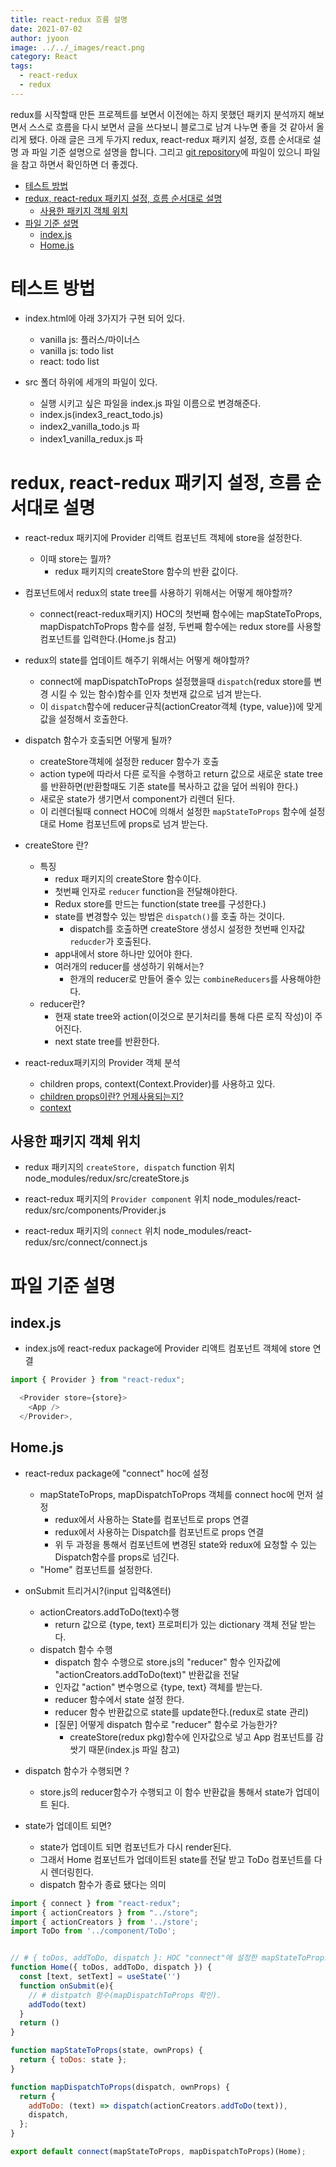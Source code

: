 ```yaml
---
title: react-redux 흐름 설명
date: 2021-07-02
author: jyoon
image: ../../_images/react.png
category: React
tags:
  - react-redux
  - redux
---
```


redux를 시작할때 만든 프로젝트를 보면서 이전에는 하지 못했던 패키지 분석까지 해보면서 스스로 흐름을 다시 보면서 글을 쓰다보니 블로그로 남겨 나누면 좋을 것 같아서 올리게 됐다.
아래 글은 크게 두가지 redux, react-redux 패키지 설정, 흐름 순서대로 설명 과 파일 기준 설명으로 설명을 합니다.
그리고 [git repository](https://github.com/happyjy/learning-redux)에 파일이 있으니 파일을 참고 하면서 확인하면 더 좋겠다.

- [테스트 방법](#테스트-방법)
- [redux, react-redux 패키지 설정, 흐름 순서대로 설명](#redux-react-redux-패키지-설정-흐름-순서대로-설명)
  - [사용한 패키지 객체 위치](#사용한-패키지-객체-위치)
- [파일 기준 설명](#파일-기준-설명)
  - [index.js](#indexjs)
  - [Home.js](#homejs)

# 테스트 방법

- index.html에 아래 3가지가 구현 되어 있다.
  - vanilla js: 플러스/마이너스
  - vanilla js: todo list
  - react: todo list

- src 폴더 하위에 세개의 파일이 있다.
  - 실행 시키고 싶은 파일을 index.js 파일 이름으로 변경해준다.
  - index.js(index3_react_todo.js)
  - index2_vanilla_todo.js 파
  - index1_vanilla_redux.js 파

# redux, react-redux 패키지 설정, 흐름 순서대로 설명

- react-redux 패키지에 Provider 리액트 컴포넌트 객체에 store을 설정한다.
  - 이때 store는 뭘까?
    - redux 패키지의 createStore 함수의 반환 값이다.

- 컴포넌트에서 redux의 state tree를 사용하기 위해서는 어떻게 해야할까?
  - connect(react-redux패키지) HOC의 첫번째 함수에는
mapStateToProps, mapDispatchToProps 함수를 설정, 두번째 함수에는 redux store를 사용할 컴포넌트를 입력한다.(Home.js 참고)

- redux의 state를 업데이트 해주기 위해서는 어떻게 해야할까?
  - connect에 mapDispatchToProps 설정했을때 `dispatch`(redux store를 변경 시킬 수 있는 함수)함수를 인자 첫번재 값으로 넘겨 받는다.
  - 이 `dispatch`함수에 reducer규칙(actionCreator객체 {type, value})에 맞게 값을 설정해서 호출한다.
  
- dispatch 함수가 호출되면 어떻게 될까?
  - createStore객체에 설정한 reducer 함수가 호출
  - action type에 따라서 다른 로직을 수행하고 return 값으로 새로운 state tree를 반환하면(반환할때도 기존 state를 복사하고 값을 덮어 씌워야 한다.)
  - 새로운 state가 생기면서 component가 리렌더 된다.
  - 이 리렌더될때 connect HOC에 의해서 설정한 `mapStateToProps` 함수에 설정대로 Home 컴포넌트에 props로 넘겨 받는다.

- createStore 란?
  - 특징
    - redux 패키지의 createStore 함수이다.
    - 첫번째 인자로 `reducer` function을 전달해야한다.
    - Redux store를 만드는 function(state tree를 구성한다.)
    - state를 변경할수 있는 방법은 `dispatch()`를 호출 하는 것이다.
      - dispatch를 호출하면 createStore 생성시 설정한 첫번째 인자값 `reducder`가 호출된다.
    - app내에서 store 하나만 있어야 한다.
    - 여러개의 reducer를 생성하기 위해서는?
      - 한개의 reducer로 만들어 줄수 있는 `combineReducers`를 사용해야한다.
  - reducer란?
    - 현재 state tree와 action(이것으로 분기처리를 통해 다른 로직 작성)이 주어진다.
    - next state tree를 반환한다.

- react-redux패키지의 Provider 객체 분석
  - children props, context(Context.Provider)를 사용하고 있다.
  - [children props이란? 언제사용되는지?](https://stackoverflow.com/questions/49706823/what-is-this-props-children-and-when-you-should-use-it)
  - [context](https://reactjs.org/docs/context.html)
  
## 사용한 패키지 객체 위치

- redux 패키지의 `createStore, dispatch` function 위치
  node_modules/redux/src/createStore.js

- react-redux 패키지의 `Provider component` 위치
  node_modules/react-redux/src/components/Provider.js

- react-redux 패키지의 `connect` 위치
  node_modules/react-redux/src/connect/connect.js

# 파일 기준 설명

## index.js

- index.js에 react-redux package에 Provider 리액트 컴포넌트 객체에 store 연결

```js
import { Provider } from "react-redux";

  <Provider store={store}>
    <App />
  </Provider>,
```

## Home.js

- react-redux package에 "connect" hoc에 설정
  - mapStateToProps, mapDispatchToProps 객체를 connect hoc에 먼저 설정
    - redux에서 사용하는 State를 컴포넌트로 props 연결
    - redux에서 사용하는 Dispatch를 컴포넌트로 props 연결
    - 위 두 과정을 통해서 컴포넌트에 변경된 state와 redux에 요청할 수 있는 Dispatch함수를 props로 넘긴다.
  - "Home" 컴포넌트를 설정한다.

- onSubmit 트리거시?(input 입력&엔터)
  - actionCreators.addToDo(text)수행
    - return 값으로 {type, text} 프로퍼티가 있는 dictionary 객체 전달 받는다.
  - dispatch 함수 수행
    - dispatch 함수 수행으로 store.js의 "reducer" 함수 인자값에 "actionCreators.addToDo(text)" 반환값을 전달
    - 인자값 "action" 변수명으로 {type, text} 객체를 받는다.
    - reducer 함수에서 state 설정 한다.
    - reducer 함수 반환값으로 state를 update한다.(redux로 state 관리)
    - [질문] 어떻게 dispatch 함수로 "reducer" 함수로 가능한가?  
      - createStore(redux pkg)함수에 인자값으로 넣고 App 컴포넌트를 감쌋기 때문(index.js 파일 참고)

- dispatch 함수가 수행되면 ?
  - store.js의 reducer함수가 수행되고 이 함수 반환값을 통해서 state가 업데이트 된다.

- state가 업데이트 되면?
  - state가 업데이트 되면 컴포넌트가 다시 render된다.
  - 그래서 Home 컴포넌트가 업데이트된 state를 전달 받고 ToDo 컴포넌트를 다시 렌더링힌다.
  - dispatch 함수가 종료 됐다는 의미

```js
import { connect } from "react-redux";
import { actionCreators } from "../store";
import { actionCreators } from '../store';
import ToDo from '../component/ToDo';


// # { toDos, addToDo, dispatch }: HOC "connect"에 설정한 mapStateToProps, mapDispatchToProps return 객체값이 Props로 전달
function Home({ toDos, addToDo, dispatch }) {
  const [text, setText] = useState('')
  function onSubmit(e){
    // # distpatch 함수(mapDispatchToProps 확인).
    addTodo(text)
  }
  return ()
}

function mapStateToProps(state, ownProps) {
  return { toDos: state };
}

function mapDispatchToProps(dispatch, ownProps) {
  return {
    addToDo: (text) => dispatch(actionCreators.addToDo(text)), 
    dispatch,
  };
}

export default connect(mapStateToProps, mapDispatchToProps)(Home);
```

